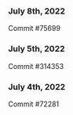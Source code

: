 ### July 8th, 2022

Commit #75699

### July 5th, 2022

Commit #314353


### July 4th, 2022

Commit #72281
